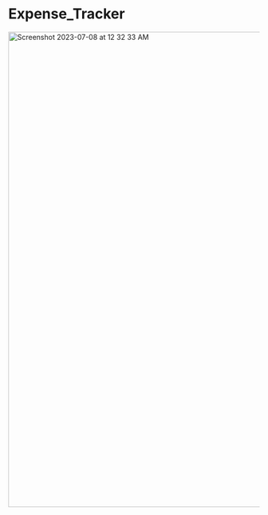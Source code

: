 # Expense_Tracker
<img width="951" alt="Screenshot 2023-07-08 at 12 32 33 AM" src="https://github.com/rmnvg/Expense_Tracker/assets/121239176/0e04e3d1-18ec-451e-958e-397c13e4c1a8">
